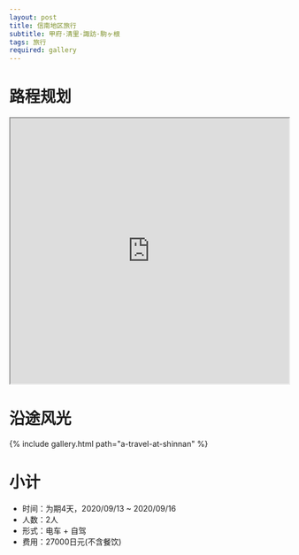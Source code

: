 ```yaml
---
layout: post
title: 信南地区旅行
subtitle: 甲府·清里·諏訪·駒ヶ根
tags: 旅行
required: gallery
---
```


# 路程规划

<iframe src="https://www.google.com/maps/d/embed?mid=1qdeKiIx3McTAf34vOwQGKJAhsuXeBYfL" width="100%" height="480"></iframe>

# 沿途风光

{% include gallery.html path="a-travel-at-shinnan" %}

# 小计

- 时间：为期4天，2020/09/13 ~ 2020/09/16
- 人数：2人
- 形式：电车 + 自驾
- 费用：27000日元(不含餐饮)
